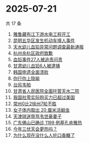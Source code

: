 # 2025-07-21

共 17 条

<!-- BEGIN ZHIHUSEARCH -->
<!-- 最后更新时间 Mon Jul 21 2025 12:41:17 GMT+0800 (China Standard Time) -->

1. [雅鲁藏布江下游水电工程开工](https://www.zhihu.com/search?q=%E9%9B%85%E9%B2%81%E8%97%8F%E5%B8%83%E6%B1%9F%E4%B8%8B%E6%B8%B8%E6%B0%B4%E7%94%B5%E5%B7%A5%E7%A8%8B%E5%BC%80%E5%B7%A5)
1. [昆明五华区发生机动车撞人事件](https://www.zhihu.com/search?q=%E6%98%86%E6%98%8E%E4%BA%94%E5%8D%8E%E5%8C%BA%E5%8F%91%E7%94%9F%E6%9C%BA%E5%8A%A8%E8%BD%A6%E6%92%9E%E4%BA%BA%E4%BA%8B%E4%BB%B6)
1. [天水幼儿血铅异常问题调查最新通报](https://www.zhihu.com/search?q=%E5%A4%A9%E6%B0%B4%E5%B9%BC%E5%84%BF%E8%A1%80%E9%93%85%E5%BC%82%E5%B8%B8%E9%97%AE%E9%A2%98%E8%B0%83%E6%9F%A5%E6%9C%80%E6%96%B0%E9%80%9A%E6%8A%A5)
1. [杭州余杭区政府致歉](https://www.zhihu.com/search?q=%E6%9D%AD%E5%B7%9E%E4%BD%99%E6%9D%AD%E5%8C%BA%E6%94%BF%E5%BA%9C%E8%87%B4%E6%AD%89)
1. [血铅事件27人被追责问责](https://www.zhihu.com/search?q=%E8%A1%80%E9%93%85%E4%BA%8B%E4%BB%B627%E4%BA%BA%E8%A2%AB%E8%BF%BD%E8%B4%A3%E9%97%AE%E8%B4%A3)
1. [甘肃幼儿血铅6人被逮捕](https://www.zhihu.com/search?q=%E7%94%98%E8%82%83%E5%B9%BC%E5%84%BF%E8%A1%80%E9%93%856%E4%BA%BA%E8%A2%AB%E9%80%AE%E6%8D%95)
1. [韩国申遗全面溃败](https://www.zhihu.com/search?q=%E9%9F%A9%E5%9B%BD%E7%94%B3%E9%81%97%E5%85%A8%E9%9D%A2%E6%BA%83%E8%B4%A5)
1. [你行你上隐喻](https://www.zhihu.com/search?q=%E4%BD%A0%E8%A1%8C%E4%BD%A0%E4%B8%8A%E9%9A%90%E5%96%BB)
1. [台风韦帕](https://www.zhihu.com/search?q=%E5%8F%B0%E9%A3%8E%E9%9F%A6%E5%B8%95)
1. [甘肃省人民医院全面托管天水二院](https://www.zhihu.com/search?q=%E7%94%98%E8%82%83%E7%9C%81%E4%BA%BA%E6%B0%91%E5%8C%BB%E9%99%A2%E5%85%A8%E9%9D%A2%E6%89%98%E7%AE%A1%E5%A4%A9%E6%B0%B4%E4%BA%8C%E9%99%A2)
1. [我国社零实际购买力已超过美国](https://www.zhihu.com/search?q=%E6%88%91%E5%9B%BD%E7%A4%BE%E9%9B%B6%E5%AE%9E%E9%99%85%E8%B4%AD%E4%B9%B0%E5%8A%9B%E5%B7%B2%E8%B6%85%E8%BF%87%E7%BE%8E%E5%9B%BD)
1. [常州0比2徐州7轮不胜](https://www.zhihu.com/search?q=%E5%B8%B8%E5%B7%9E0%E6%AF%942%E5%BE%90%E5%B7%9E7%E8%BD%AE%E4%B8%8D%E8%83%9C)
1. [女子体内取出 20 厘米活蛔虫](https://www.zhihu.com/search?q=%E5%A5%B3%E5%AD%90%E4%BD%93%E5%86%85%E5%8F%96%E5%87%BA%2020%20%E5%8E%98%E7%B1%B3%E6%B4%BB%E8%9B%94%E8%99%AB)
1. [天津球迷辱骂韦世豪妻子](https://www.zhihu.com/search?q=%E5%A4%A9%E6%B4%A5%E7%90%83%E8%BF%B7%E8%BE%B1%E9%AA%82%E9%9F%A6%E4%B8%96%E8%B1%AA%E5%A6%BB%E5%AD%90)
1. [广东佛山已确诊 1199 例基孔肯雅热](https://www.zhihu.com/search?q=%E5%B9%BF%E4%B8%9C%E4%BD%9B%E5%B1%B1%E5%B7%B2%E7%A1%AE%E8%AF%8A%201199%20%E4%BE%8B%E5%9F%BA%E5%AD%94%E8%82%AF%E9%9B%85%E7%83%AD)
1. [今年三伏天会更热吗？](https://www.zhihu.com/search?q=%E4%BB%8A%E5%B9%B4%E4%B8%89%E4%BC%8F%E5%A4%A9%E4%BC%9A%E6%9B%B4%E7%83%AD%E5%90%97%EF%BC%9F)
1. [为什么现在没什么人吃口香糖了](https://www.zhihu.com/search?q=%E4%B8%BA%E4%BB%80%E4%B9%88%E7%8E%B0%E5%9C%A8%E6%B2%A1%E4%BB%80%E4%B9%88%E4%BA%BA%E5%90%83%E5%8F%A3%E9%A6%99%E7%B3%96%E4%BA%86)

<!-- END ZHIHUSEARCH -->
